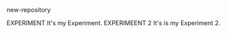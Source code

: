  new-repository
<!DOCTYPE HTML>

<head> 
	EXPERIMENT 
</head>
<body> 	
	It's my Experiment.

<head>
	EXPERIMEENT 2
</head>
<body>
	It's is my Experiment 2.

</body>
</html>
